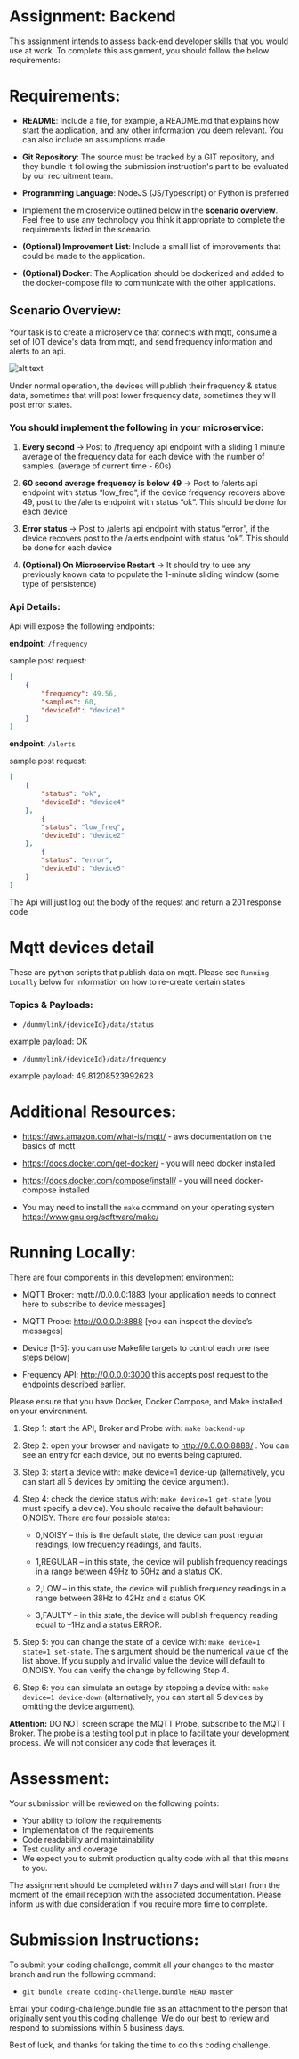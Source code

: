# Assignment: Backend 

This assignment intends to assess back-end developer skills that you would use at work. To complete this assignment, you should follow the below requirements: 

# Requirements: 

* **README**: Include a file, for example, a README.md that explains how start the application, and any other information you deem relevant. You can also include an assumptions made.

* **Git Repository**: The source must be tracked by a GIT repository, and they bundle it following the submission instruction's part to be evaluated by our recruitment team. 

* **Programming Language**: NodeJS (JS/Typescript) or Python is preferred

* Implement the microservice outlined below in the **scenario overview**. Feel free to use any technology you think it appropriate to complete the requirements listed in the scenario.

* **(Optional) Improvement List**: Include a small list of improvements that could be made to the application.

* **(Optional) Docker**: The Application should be dockerized and added to the docker-compose file to communicate with the other applications.

## Scenario Overview:  


Your task is to create a microservice that connects with mqtt, consume a set of IOT device's data from mqtt, and send frequency information and alerts to an api.

![alt text](visual.png "Basic Visual Representation")

Under normal operation, the devices will publish their frequency & status data, sometimes that will post lower frequency data, sometimes they will post error states.
 
 
### You should implement the following in your microservice: 

1. **Every second** -> Post to /frequency api endpoint with a sliding 1 minute average of the frequency data for each device with the number of samples. (average of current time - 60s) 

1. **60 second average frequency is below 49** -> Post to /alerts api endpoint with status “low_freq”, if the device frequency recovers above 49, post to the /alerts endpoint with status “ok”. This should be done for each device

1. **Error status** -> Post to /alerts api endpoint with status “error”, if the device recovers post to the /alerts endpoint with status “ok”.  This should be done for each device

1. **(Optional) On Microservice Restart** -> It should try to use any previously known data to populate the 1-minute sliding window (some type of persistence)
 

### Api Details: 

Api will expose the following endpoints: 

**endpoint**: `/frequency`

sample post request:
```json
[
    {
        "frequency": 49.56,
        "samples": 60,
        "deviceId": "device1"
    }
]
```

**endpoint**: `/alerts`

sample post request:
```json
[
    {
        "status": "ok",
        "deviceId": "device4"
    },
        {
        "status": "low_freq",
        "deviceId": "device2"
    },
        {
        "status": "error",
        "deviceId": "device5"
    }
]
```

The Api will just log out the body of the request and return a 201 response code


# Mqtt devices detail
These are python scripts that publish data on mqtt. Please see `Running Locally` below for information on how to re-create certain states

### Topics & Payloads: 
- `/dummylink/{deviceId}/data/status`

example payload: OK

- `/dummylink/{deviceId}/data/frequency`

example payload: 49.81208523992623


# Additional Resources: 


* https://aws.amazon.com/what-is/mqtt/ - aws documentation on the basics of mqtt
* https://docs.docker.com/get-docker/ - you will need docker installed 
* https://docs.docker.com/compose/install/ - you will need docker-compose installed 

* You may need to install the `make` command on your operating system https://www.gnu.org/software/make/  


# Running Locally: 

There are four components in this development environment: 

* MQTT Broker: mqtt://0.0.0.0:1883 [your application needs to connect here to subscribe to device messages] 

* MQTT Probe: http://0.0.0.0:8888 [you can inspect the device’s messages] 

* Device [1-5]: you can use Makefile targets to control each one (see steps below) 

* Frequency API: http://0.0.0.0:3000 this accepts post request to the endpoints described earlier.

Please ensure that you have Docker, Docker Compose, and Make installed on your environment. 

 

1. Step 1: start the API, Broker and Probe with: `make backend-up`

2. Step 2: open your browser and navigate to http://0.0.0.0:8888/ . You can see an entry for each device, but no events being captured. 

3. Step 3: start a device with: make device=1 device-up (alternatively, you can start all 5 devices by omitting the device argument). 

4. Step 4: check the device status with: `make device=1 get-state` (you must specify a device). You should receive the default behaviour: 0,NOISY. There are four possible states: 

    * 0,NOISY – this is the default state, the device can post regular readings, low frequency readings, and faults. 

    * 1,REGULAR – in this state, the device will publish frequency readings in a range between 49Hz to 50Hz and a status OK. 

    * 2,LOW – in this state, the device will publish frequency readings in a range between 38Hz to 42Hz and a status OK. 

    * 3,FAULTY – in this state, the device will publish frequency reading equal to –1Hz and a status ERROR. 

5. Step 5: you can change the state of a device with: `make device=1 state=1 set-state`. The s argument should be the numerical value of the list above. If you supply and invalid value the device will default to 0,NOISY. You can verify the change by following Step 4. 

6. Step 6: you can simulate an outage by stopping a device with:  `make device=1 device-down` (alternatively, you can start all 5 devices by omitting the device argument). 


**Attention:**  DO NOT screen scrape the MQTT Probe, subscribe to the MQTT Broker. The probe is a testing tool put in place to facilitate your development process. We will not consider any code that leverages it. 



# Assessment: 

Your submission will be reviewed on the following points: 

* Your ability to follow the requirements 
* Implementation of the requirements 
* Code readability and maintainability 
* Test quality and coverage 
* We expect you to submit production quality code with all that this means to you. 

The assignment should be completed within 7 days and will start from the moment of the email reception with the associated documentation. Please inform us with due consideration if you require more time to complete. 

 

# Submission Instructions: 

To submit your coding challenge, commit all your changes to the master branch and run the following command: 

* `git bundle create coding-challenge.bundle HEAD master`

Email your coding-challenge.bundle file as an attachment to the person that originally sent you this coding challenge. We do our best to review and respond to submissions within 5 business days. 

Best of luck, and thanks for taking the time to do this coding challenge.